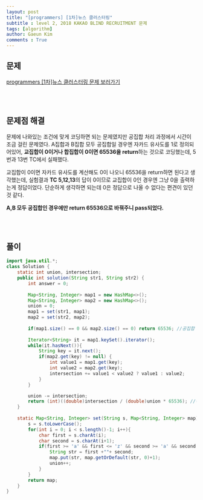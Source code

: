 ```yaml
---
layout: post
title: "[programmers] [1차]뉴스 클러스터링"
subtitle : level 2, 2018 KAKAO BLIND RECRUITMENT 문제
tags: [algorithm]
author: Gaeun Kim
comments : True
---
```


<h2>문제</h2>

[programmers [1차]뉴스 클러스터링 문제 보러가기](https://programmers.co.kr/learn/courses/30/lessons/17677)

<br><br>

<h2>문제점 해결</h2>

문제에 나와있는 조건에 맞게 코딩하면 되는 문제였지만 공집합 처리 과정에서 시간이 조금 걸린 문제였다. A집합과 B집합 모두 공집합일 경우엔 자카드 유사도를 1로 정의되어있어,  **교집합이 0이거나 합집합이 0이면 65536을 return**하는 것으로 코딩했는데, 5번과 13번 TC에서 실패했다.

교집합이 0이면 자카드 유사도를 계산해도 0이 나오니 65536을 return하면 된다고 생각했는데, 실험결과 **TC 5,12,13**의 답이 0이므로 교집합이 0인 경우엔 그냥 0을 출력하는게 정답이었다. 단순하게 생각하면 되는데 0은 정답으로 나올 수 없다는 편견이 있던 것 같다.

**A,B 모두 공집합인 경우에만 return 65536으로 바꿔주니 pass되었다.**

<br><br>

<h2>풀이</h2>

```java
import java.util.*;
class Solution {
    static int union, intersection;
    public int solution(String str1, String str2) {
        int answer = 0;
        
        Map<String, Integer> map1 = new HashMap<>();
        Map<String, Integer> map2 = new HashMap<>();
        union = 0;
        map1 = set(str1, map1);
        map2 = set(str2, map2);
        
        if(map1.size() == 0 && map2.size() == 0) return 65536; //공집합 처리
        
        Iterator<String> it = map1.keySet().iterator();
        while(it.hasNext()){
            String key = it.next();
            if(map2.get(key) != null) {
                int value1 = map1.get(key);
                int value2 = map2.get(key);
                intersection += value1 < value2 ? value1 : value2;
            }
        }

        union -= intersection;
        return (int)((double)intersection / (double)union * 65536); //정답으로 0이 나올 수 있음.
    }
    
    static Map<String, Integer> set(String s, Map<String, Integer> map){
        s = s.toLowerCase();
        for(int i = 0; i < s.length()-1; i++){
            char first = s.charAt(i);
            char second = s.charAt(i+1);
            if(first >= 'a' && first <= 'z' && second >= 'a' && second <= 'z'){
                String str = first +""+ second;
                map.put(str, map.getOrDefault(str, 0)+1);
                union++;
            }
        }
        return map;
    }
}
```



